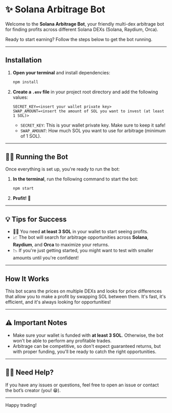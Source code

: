 # ✨ Solana Arbitrage Bot 

Welcome to the **Solana Arbitrage Bot**, your friendly multi-dex arbitrage bot for finding profits across different Solana DEXs (Solana, Raydium, Orca). 

Ready to start earning? Follow the steps below to get the bot running.

---

## Installation

1. **Open your terminal** and install dependencies:
    ```bash
    npm install
    ```

2. **Create a `.env` file** in your project root directory and add the following values:
    ```env
    SECRET_KEY=<insert your wallet private key>
    SWAP_AMOUNT=<insert the amount of SOL you want to invest (at least 1 SOL)>
    ```

    - `SECRET_KEY`: This is your wallet private key. Make sure to keep it safe!
    - `SWAP_AMOUNT`: How much SOL you want to use for arbitrage (minimum of 1 SOL).

---

## 🏃‍♂️ Running the Bot

Once everything is set up, you're ready to run the bot:

1. **In the terminal**, run the following command to start the bot:
    ```bash
    npm start
    ```

2. **Profit!** 🎉

---

## 💡 Tips for Success

- 🧑‍💻 You need **at least 3 SOL** in your wallet to start seeing profits.
- 📈 The bot will search for arbitrage opportunities across **Solana**, **Raydium**, and **Orca** to maximize your returns.
- 📉 If you're just getting started, you might want to test with smaller amounts until you're confident!

---

## How It Works

This bot scans the prices on multiple DEXs and looks for price differences that allow you to make a profit by swapping SOL between them. It's fast, it's efficient, and it's always looking for opportunities!

---

## ⚠️ Important Notes

- Make sure your wallet is funded with **at least 3 SOL**. Otherwise, the bot won't be able to perform any profitable trades.
- Arbitrage can be competitive, so don't expect guaranteed returns, but with proper funding, you'll be ready to catch the right opportunities.

---

## 🙋‍♂️ Need Help?

If you have any issues or questions, feel free to open an issue or contact the bot’s creator (you! 😁).

---

Happy trading! 
